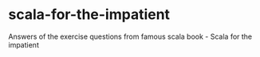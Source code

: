 # scala-for-the-impatient
Answers of the exercise questions from famous scala book - Scala for the impatient
